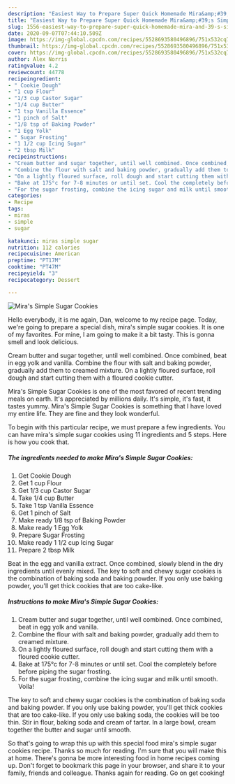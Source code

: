 ```yaml
---
description: "Easiest Way to Prepare Super Quick Homemade Mira&amp;#39;s Simple Sugar Cookies"
title: "Easiest Way to Prepare Super Quick Homemade Mira&amp;#39;s Simple Sugar Cookies"
slug: 1556-easiest-way-to-prepare-super-quick-homemade-mira-and-39-s-simple-sugar-cookies
date: 2020-09-07T07:44:10.509Z
image: https://img-global.cpcdn.com/recipes/5528693580496896/751x532cq70/miras-simple-sugar-cookies-recipe-main-photo.jpg
thumbnail: https://img-global.cpcdn.com/recipes/5528693580496896/751x532cq70/miras-simple-sugar-cookies-recipe-main-photo.jpg
cover: https://img-global.cpcdn.com/recipes/5528693580496896/751x532cq70/miras-simple-sugar-cookies-recipe-main-photo.jpg
author: Alex Norris
ratingvalue: 4.2
reviewcount: 44778
recipeingredient:
- " Cookie Dough"
- "1 cup Flour"
- "1/3 cup Castor Sugar"
- "1/4 cup Butter"
- "1 tsp Vanilla Essence"
- "1 pinch of Salt"
- "1/8 tsp of Baking Powder"
- "1 Egg Yolk"
- " Sugar Frosting"
- "1 1/2 cup Icing Sugar"
- "2 tbsp Milk"
recipeinstructions:
- "Cream butter and sugar together, until well combined. Once combined, beat in egg yolk and vanilla."
- "Combine the flour with salt and baking powder, gradually add them to creamed mixture."
- "On a lightly floured surface, roll dough and start cutting them with a floured cookie cutter."
- "Bake at 175°c for 7-8 minutes or until set. Cool the completely before before piping the sugar frosting."
- "For the sugar frosting, combine the icing sugar and milk until smooth. Voila!"
categories:
- Recipe
tags:
- miras
- simple
- sugar

katakunci: miras simple sugar 
nutrition: 112 calories
recipecuisine: American
preptime: "PT17M"
cooktime: "PT47M"
recipeyield: "3"
recipecategory: Dessert

---
```



![Mira&#39;s Simple Sugar Cookies](https://img-global.cpcdn.com/recipes/5528693580496896/751x532cq70/miras-simple-sugar-cookies-recipe-main-photo.jpg)

Hello everybody, it is me again, Dan, welcome to my recipe page. Today, we're going to prepare a special dish, mira&#39;s simple sugar cookies. It is one of my favorites. For mine, I am going to make it a bit tasty. This is gonna smell and look delicious.

Cream butter and sugar together, until well combined. Once combined, beat in egg yolk and vanilla. Combine the flour with salt and baking powder, gradually add them to creamed mixture. On a lightly floured surface, roll dough and start cutting them with a floured cookie cutter.

Mira&#39;s Simple Sugar Cookies is one of the most favored of recent trending meals on earth. It's appreciated by millions daily. It's simple, it's fast, it tastes yummy. Mira&#39;s Simple Sugar Cookies is something that I have loved my entire life. They are fine and they look wonderful.


To begin with this particular recipe, we must prepare a few ingredients. You can have mira&#39;s simple sugar cookies using 11 ingredients and 5 steps. Here is how you cook that.

<!--inarticleads1-->

##### The ingredients needed to make Mira&#39;s Simple Sugar Cookies:

1. Get  Cookie Dough
1. Get 1 cup Flour
1. Get 1/3 cup Castor Sugar
1. Take 1/4 cup Butter
1. Take 1 tsp Vanilla Essence
1. Get 1 pinch of Salt
1. Make ready 1/8 tsp of Baking Powder
1. Make ready 1 Egg Yolk
1. Prepare  Sugar Frosting
1. Make ready 1 1/2 cup Icing Sugar
1. Prepare 2 tbsp Milk


Beat in the egg and vanilla extract. Once combined, slowly blend in the dry ingredients until evenly mixed. The key to soft and chewy sugar cookies is the combination of baking soda and baking powder. If you only use baking powder, you&#39;ll get thick cookies that are too cake-like. 

<!--inarticleads2-->

##### Instructions to make Mira&#39;s Simple Sugar Cookies:

1. Cream butter and sugar together, until well combined. Once combined, beat in egg yolk and vanilla.
1. Combine the flour with salt and baking powder, gradually add them to creamed mixture.
1. On a lightly floured surface, roll dough and start cutting them with a floured cookie cutter.
1. Bake at 175°c for 7-8 minutes or until set. Cool the completely before before piping the sugar frosting.
1. For the sugar frosting, combine the icing sugar and milk until smooth. Voila!


The key to soft and chewy sugar cookies is the combination of baking soda and baking powder. If you only use baking powder, you&#39;ll get thick cookies that are too cake-like. If you only use baking soda, the cookies will be too thin. Stir in flour, baking soda and cream of tartar. In a large bowl, cream together the butter and sugar until smooth. 

So that's going to wrap this up with this special food mira&#39;s simple sugar cookies recipe. Thanks so much for reading. I'm sure that you will make this at home. There's gonna be more interesting food in home recipes coming up. Don't forget to bookmark this page in your browser, and share it to your family, friends and colleague. Thanks again for reading. Go on get cooking!
